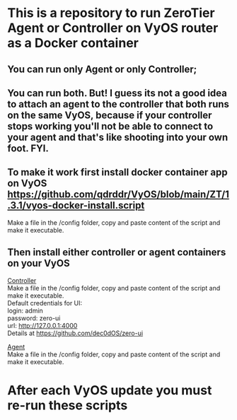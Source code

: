 # This is a repository to run ZeroTier Agent or Controller on VyOS router as a Docker container
## You can run only Agent or only Controller; 
## You can run both. But! I guess its not a good idea to attach an agent to the controller that both runs on the same VyOS, because if your controller stops working you'll not be able to connect to your agent and that's like shooting into your own foot. FYI.

## To make it work first install docker container app on VyOS https://github.com/qdrddr/VyOS/blob/main/ZT/1.3.1/vyos-docker-install.script
Make a file in the /config folder, copy and paste content of the script and make it executable.

## Then install either controller or agent containers on your VyOS

[Controller](https://github.com/qdrddr/VyOS/blob/main/ZT/1.3.1/zt-controller.script)<br />
Make a file in the /config folder, copy and paste content of the script and make it executable.<br />
Default credentials for UI:<br />
login: admin<br />
password: zero-ui<br />
url: http://127.0.0.1:4000<br />
Details at https://github.com/dec0dOS/zero-ui


[Agent](https://github.com/qdrddr/VyOS/blob/main/ZT/1.3.1/zt-agent.script)<br />
Make a file in the /config folder, copy and paste content of the script and make it executable.

# After each VyOS update you must re-run these scripts
